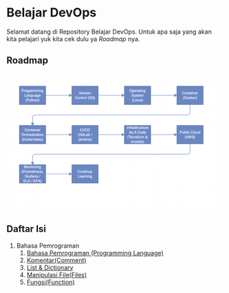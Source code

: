 # Belajar DevOps
Selamat datang di Repository Belajar DevOps. Untuk apa saja yang akan kita pelajari yuk kita cek dulu ya *Roadmap* nya.
## **Roadmap**
![Roadmap](./Roadmap.png)
## **Daftar Isi**
1. Bahasa Pemrograman
    1. [Bahasa Pemrograman (Programming Language)](https://github.com/ludesdeveloper/Belajar-DevOps/tree/master/1-Programming-Language/1-Programming-Language)
    2. [Komentar(Comment)](https://github.com/ludesdeveloper/Belajar-DevOps/tree/master/1-Programming-Language/2-Comment)
    3. [List & Dictionary](https://github.com/ludesdeveloper/Belajar-DevOps/tree/master/1-Programming-Language/3-List-Dictionary)
    3. [Manipulasi File(Files)](https://github.com/ludesdeveloper/Belajar-DevOps/tree/master/1-Programming-Language/4-Files)
    4. [Fungsi(Function)](https://github.com/ludesdeveloper/Belajar-DevOps/tree/master/1-Programming-Language/5-Function)


